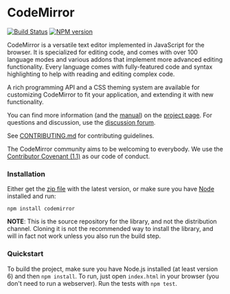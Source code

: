# CodeMirror

[![Build Status](https://github.com/codemirror/codemirror/workflows/main/badge.svg)](https://github.com/codemirror/codemirror/actions)
[![NPM version](https://img.shields.io/npm/v/codemirror.svg)](https://www.npmjs.org/package/codemirror)

CodeMirror is a versatile text editor implemented in JavaScript for the browser. It is specialized for editing code, and
comes with over 100 language modes and various addons that implement more advanced editing functionality. Every language
comes with fully-featured code and syntax highlighting to help with reading and editing complex code.

A rich programming API and a CSS theming system are available for customizing CodeMirror to fit your application, and
extending it with new functionality.

You can find more information (and the
[manual](https://codemirror.net/doc/manual.html)) on the [project page](https://codemirror.net). For questions and
discussion, use the
[discussion forum](https://discuss.codemirror.net/).

See
[CONTRIBUTING.md](https://github.com/codemirror/CodeMirror/blob/master/CONTRIBUTING.md)
for contributing guidelines.

The CodeMirror community aims to be welcoming to everybody. We use the
[Contributor Covenant
(1.1)](http://contributor-covenant.org/version/1/1/0/) as our code of conduct.

### Installation

Either get the [zip file](https://codemirror.net/codemirror.zip) with the latest version, or make sure you
have [Node](https://nodejs.org/)
installed and run:

    npm install codemirror

**NOTE**: This is the source repository for the library, and not the distribution channel. Cloning it is not the
recommended way to install the library, and will in fact not work unless you also run the build step.

### Quickstart

To build the project, make sure you have Node.js installed (at least version 6)
and then `npm install`. To run, just open `index.html` in your browser (you don't need to run a webserver). Run the
tests with `npm test`.

